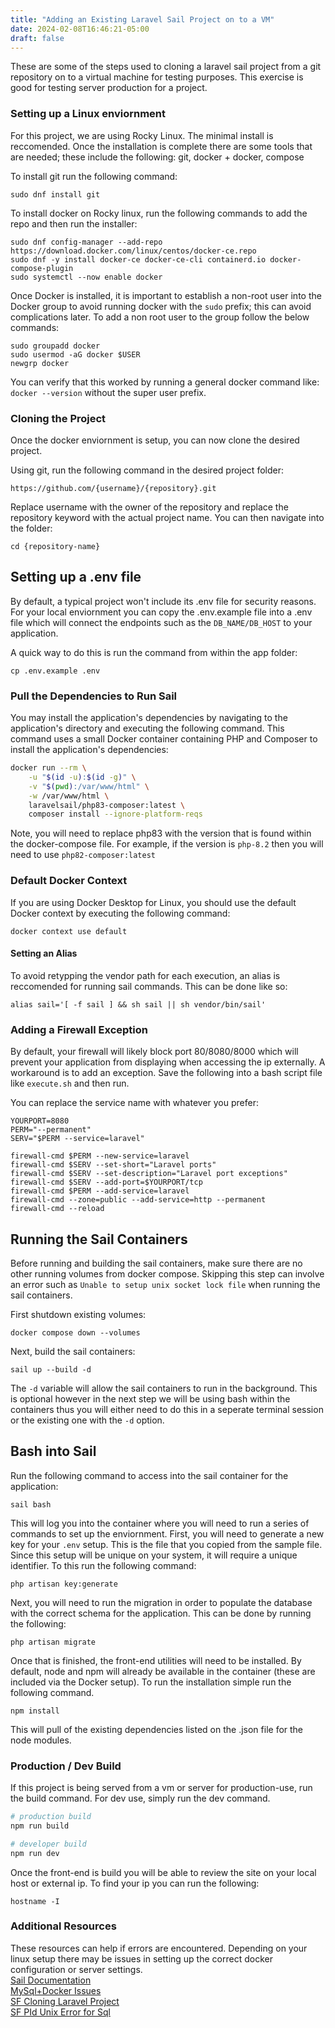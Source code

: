 ```yaml
---
title: "Adding an Existing Laravel Sail Project on to a VM"
date: 2024-02-08T16:46:21-05:00
draft: false
---
```


These are some of the steps used to cloning a laravel sail project from a git repository on to a virtual machine for testing purposes. This exercise is good for testing server production for a project.

### Setting up a Linux enviornment
For this project, we are using Rocky Linux. The minimal install is reccomended. Once the installation is complete there are some tools that are needed; these include the following: git, docker + docker, compose

To install git run the following command:
`````
sudo dnf install git
`````

To install docker on Rocky linux, run the following commands to add the repo and then run the installer:
`````
sudo dnf config-manager --add-repo https://download.docker.com/linux/centos/docker-ce.repo
sudo dnf -y install docker-ce docker-ce-cli containerd.io docker-compose-plugin
sudo systemctl --now enable docker
`````

Once Docker is installed, it is important to establish a non-root user into the Docker group to avoid running docker with the `sudo` prefix; this can avoid complications later. To add a non root user to the group follow the below commands:
`````
sudo groupadd docker
sudo usermod -aG docker $USER
newgrp docker
`````

You can verify that this worked by running a general docker command like: `docker --version` without the super user prefix.


### Cloning the Project
Once the docker enviornment is setup, you can now clone the desired project. 

Using git, run the following command in the desired project folder:
`````
https://github.com/{username}/{repository}.git
`````

Replace username with the owner of the repository and replace the repository keyword with the actual project name. You can then navigate into the folder:
`````
cd {repository-name}
`````

## Setting up a .env file
By default, a typical project won't include its .env file for security reasons. For your local enviornment you can copy the .env.example file into a .env file which will connect the endpoints such as the `DB_NAME/DB_HOST` to your application.

A quick way to do this is run the command from within the app folder:
`````
cp .env.example .env
`````

### Pull the Dependencies to Run Sail
You may install the application's dependencies by navigating to the application's directory and executing the following command. This command uses a small Docker container containing PHP and Composer to install the application's dependencies:
`````bash
docker run --rm \
    -u "$(id -u):$(id -g)" \
    -v "$(pwd):/var/www/html" \
    -w /var/www/html \
    laravelsail/php83-composer:latest \
    composer install --ignore-platform-reqs
`````
Note, you will need to replace php83 with the version that is found within the docker-compose file. For example, if the version is `php-8.2` then you will need to use `php82-composer:latest`


### Default Docker Context
If you are using Docker Desktop for Linux, you should use the default Docker context by executing the following command:
`````
docker context use default
`````


#### Setting an Alias
To avoid retypping the vendor path for each execution, an alias is reccomended for running sail commands. This can be done like so:
`````
alias sail='[ -f sail ] && sh sail || sh vendor/bin/sail'
`````


### Adding a Firewall Exception
By default, your firewall will likely block port 80/8080/8000 which will prevent your application from displaying when accessing the ip externally. A workaround is to add an exception. Save the following into a bash script file like `execute.sh` and then run.

You can replace the service name with whatever you prefer:
`````
YOURPORT=8080
PERM="--permanent"
SERV="$PERM --service=laravel"

firewall-cmd $PERM --new-service=laravel
firewall-cmd $SERV --set-short="Laravel ports"
firewall-cmd $SERV --set-description="Laravel port exceptions"
firewall-cmd $SERV --add-port=$YOURPORT/tcp
firewall-cmd $PERM --add-service=laravel
firewall-cmd --zone=public --add-service=http --permanent
firewall-cmd --reload
`````


## Running the Sail Containers
Before running and building the sail containers, make sure there are no other running volumes from docker compose. Skipping this step can involve an error such as `Unable to setup unix socket lock file` when running the sail containers.

First shutdown existing volumes:
`````
docker compose down --volumes
`````

Next, build the sail containers:
`````
sail up --build -d
`````

The `-d` variable will allow the sail containers to run in the background. This is optional however in the next step we will be using bash within the containers thus you will either need to do this in a seperate terminal session or the existing one with the `-d` option.


## Bash into Sail
Run the following command to access into the sail container for the application:
`````
sail bash
`````

This will log you into the container where you will need to run a series of commands to set up the enviornment. First, you will need to generate a new key for your `.env` setup. This is the file that you copied from the sample file. Since this setup will be unique on your system, it will require a unique identifier. To this run the following command:
`````
php artisan key:generate
`````

Next, you will need to run the migration in order to populate the database with the correct schema for the application. This can be done by running the following:
`````
php artisan migrate
`````

Once that is finished, the front-end utilities will need to be installed. By default, node and npm will already be available in the container (these are included via the Docker setup). To run the installation simple run the following command.
`````
npm install
`````
This will pull of the existing dependencies listed on the .json file for the node modules. 


### Production / Dev Build
If this project is being served from a vm or server for production-use, run the build command. For dev use, simply run the dev command.
`````bash
# production build
npm run build  

# developer build
npm run dev
`````
Once the front-end is build you will be able to review the site on your local host or external ip. To find your ip you can run the following:
`````
hostname -I
`````


### Additional Resources
These resources can help if errors are encountered. Depending on your linux setup there may be issues in setting up the correct docker configuration or server settings. <br/>
[Sail Documentation](https://laravel.com/docs/10.x/sail#installing-sail-into-existing-applications "Sail Documentation")<br/>
[MySql+Docker Issues](https://rawbinn.com/blog/mysql-not-starting-on-docker "MySQL+Docker Issues")<br/>
[SF Cloning Laravel Project](https://stackoverflow.com/questions/38437072/setup-laravel-project-after-cloning "SF Cloning Laravel Project")<br/>
[SF PId Unix Error for Sql](https://stackoverflow.com/questions/36103721/docker-db-container-running-another-process-with-pid-id-is-using-unix-socket "SF PId Unix Error for Sql")<br/>


